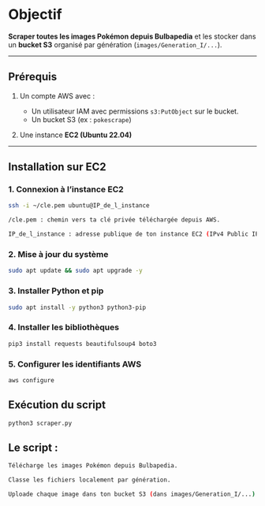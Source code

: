 # Objectif

**Scraper toutes les images Pokémon depuis Bulbapedia** et les stocker dans un **bucket S3** organisé par génération (`images/Generation_I/...`).  

---

## Prérequis
1. Un compte AWS avec :  
   - Un utilisateur IAM avec permissions `s3:PutObject` sur le bucket.  
   - Un bucket S3 (ex : `pokescrape`)

2. Une instance **EC2 (Ubuntu 22.04)**  
 
---

## Installation sur EC2

### 1. Connexion à l’instance EC2
```bash
ssh -i ~/cle.pem ubuntu@IP_de_l_instance

/cle.pem : chemin vers ta clé privée téléchargée depuis AWS.

IP_de_l_instance : adresse publique de ton instance EC2 (IPv4 Public IP).
```

### 2. Mise à jour du système
```bash
sudo apt update && sudo apt upgrade -y
```
### 3. Installer Python et pip
```bash
sudo apt install -y python3 python3-pip
```
### 4. Installer les bibliothèques 
```bash
pip3 install requests beautifulsoup4 boto3
```
### 5. Configurer les identifiants AWS 
```bash
aws configure
```
## Exécution du script
```bash
python3 scraper.py
```

## Le script :
```bash
Télécharge les images Pokémon depuis Bulbapedia.

Classe les fichiers localement par génération.

Uploade chaque image dans ton bucket S3 (dans images/Generation_I/...)
```

